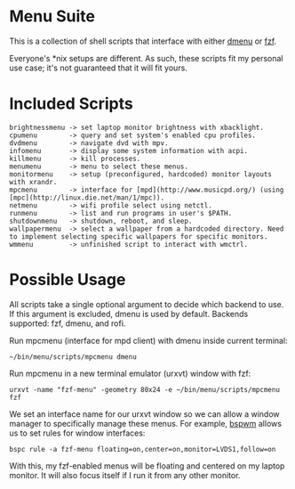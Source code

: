 Menu Suite
==========

This is a collection of shell scripts that interface with either [dmenu](http://tools.suckless.org/dmenu/) or [fzf](https://github.com/junegunn/fzf).

Everyone's *nix setups are different. As such, these scripts fit my personal use case; it's not guaranteed that it will fit yours.

Included Scripts
================

    brightnessmenu -> set laptop monitor brightness with xbacklight.
    cpumenu        -> query and set system's enabled cpu profiles.
    dvdmenu        -> navigate dvd with mpv.
    infomenu       -> display some system information with acpi.
    killmenu       -> kill processes.
    menumenu       -> menu to select these menus.
    monitormenu    -> setup (preconfigured, hardcoded) monitor layouts with xrandr.
    mpcmenu        -> interface for [mpd](http://www.musicpd.org/) (using [mpc](http://linux.die.net/man/1/mpc)).
    netmenu        -> wifi profile select using netctl.
    runmenu        -> list and run programs in user's $PATH.
    shutdownmenu   -> shutdown, reboot, and sleep.
    wallpapermenu  -> select a wallpaper from a hardcoded directory. Need to implement selecting specific wallpapers for specific monitors.
    wmmenu         -> unfinished script to interact with wmctrl.

Possible Usage
==============

All scripts take a single optional argument to decide which backend to use. If this argument is excluded, dmenu is used by default. Backends supported: fzf, dmenu, and rofi.

Run mpcmenu (interface for mpd client) with dmenu inside current terminal:

    ~/bin/menu/scripts/mpcmenu dmenu

Run mpcmenu in a new terminal emulator (urxvt) window with fzf:

    urxvt -name "fzf-menu" -geometry 80x24 -e ~/bin/menu/scripts/mpcmenu fzf

We set an interface name for our urxvt window so we can allow a window manager to specifically manage these menus. For example, [bspwm](https://github.com/baskerville/bspwm) allows us to set rules for window interfaces:

    bspc rule -a fzf-menu floating=on,center=on,monitor=LVDS1,follow=on

With this, my fzf-enabled menus will be floating and centered on my laptop monitor. It will also focus itself if I run it from any other monitor.
